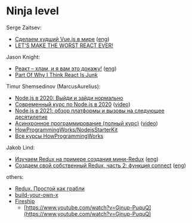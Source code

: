 # Ninja level

Serge Zaitsev:

- [Сделаем худший Vue.js в мире](https://habr.com/ru/company/timeweb/blog/547188/) ([eng](https://zserge.com/posts/worst-vuejs-ever/))
- [LET'S MAKE THE WORST REACT EVER!](https://zserge.com/posts/worst-react-ever/)

Jason Knight:

- [Реакт – хлам, и я вам это докажу!](https://proglib.io/p/reakt-hlam-i-ya-vam-eto-dokazhu-2021-04-19) ([eng](https://medium.com/codex/part-of-why-i-think-react-is-junk-e4db95e15ef4))
- [Part Of Why I Think React Is Junk](https://medium.com/codex/part-of-why-i-think-react-is-junk-e4db95e15ef4)

Timur Shemsedinov (MarcusAurelius):

- [Node.js в 2020: Выйди и зайди нормально](https://habr.com/ru/post/497090/)
- [Современный курс по Node.js в 2020](https://habr.com/ru/post/485294/) ([video](https://www.youtube.com/watch?v=WBcHgaoHh1k&list=PLHhi8ymDMrQZmXEqIIlq2S9-Ibh9b_-rQ))
- [Node.js в 2021: обзор платформы и вызовы на следующее десятилетие](https://www.youtube.com/watch?v=nnB7ADYso8s&list=PLHhi8ymDMrQbvuNarh_vmWoY9BhNp9v6f)
- [Асинхронное программирование (полный курс)](https://habr.com/ru/post/452974/) ([video](https://www.youtube.com/watch?v=hY6Z6qNYzmc&list=PLHhi8ymDMrQZ0MpTsmi54OkjTbo0cjU1T))
- [HowProgrammingWorks/NodejsStarterKit](https://github.com/HowProgrammingWorks/NodejsStarterKit)
- [Все курсы HowProgrammingWorks](https://github.com/HowProgrammingWorks/Index)

Jakob Lind:
- [Изучаем Redux на примере создания мини-Redux](https://medium.com/devschacht/jakob-lind-learn-redux-by-coding-a-mini-redux-d1a58e830514) ([eng](https://blog.jakoblind.no/learn-react-redux-by-coding-the-connect-function-yourself/))
- [Создаем свой собственный Redux, часть 2: функция connect](https://medium.com/devschacht/jakob-lind-code-your-own-redux-part-2-the-connect-function-d941dc247c58) ([eng](https://blog.jakoblind.no/learn-redux-by-coding-a-mini-redux/))

others:
- [Redux. Простой как грабли](https://habr.com/ru/post/439104/)
- [build-your-own-x](https://github.com/danistefanovic/build-your-own-x)
- [Fireship](https://www.youtube.com/channel/UCsBjURrPoezykLs9EqgamOA)
  - [https://www.youtube.com/watch?v=Gjnup-PuquQ](https://www.youtube.com/watch?v=Gjnup-PuquQ)
